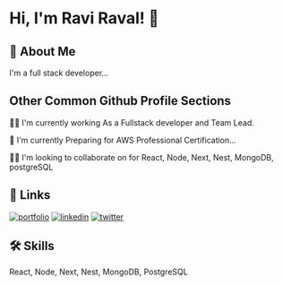 # Hi, I'm Ravi Raval! 👋

## 🚀 About Me
I'm a full stack developer...


## Other Common Github Profile Sections
👩‍💻 I'm currently working As a Fullstack developer and Team Lead. 

🧠 I'm currently Preparing for AWS Professional Certification...

👯‍♀️ I'm looking to collaborate on for React, Node, Next, Nest, MongoDB, postgreSQL


## 🔗 Links
[![portfolio](https://img.shields.io/badge/my_portfolio-000?style=for-the-badge&logo=ko-fi&logoColor=white)](https://www.linkedin.com/in/raviraval103/)
[![linkedin](https://img.shields.io/badge/linkedin-0A66C2?style=for-the-badge&logo=linkedin&logoColor=white)](https://www.linkedin.com/in/raviraval103/)
[![twitter](https://img.shields.io/badge/twitter-1DA1F2?style=for-the-badge&logo=twitter&logoColor=white)](https://www.linkedin.com/in/raviraval103/)


## 🛠 Skills
React, Node, Next, Nest, MongoDB, PostgreSQL 
